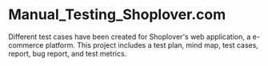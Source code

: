 # Manual_Testing_Shoplover.com
Different test cases have been created for Shoplover's web application, a e-commerce platform. This project includes a test plan, mind map, test cases, report, bug report, and test metrics.
